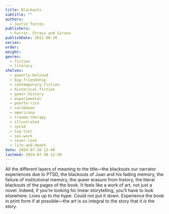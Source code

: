 ```yaml
---
title: Blackouts
subtitle: ""
authors:
  - Justin Torres
publishers:
  - Farrar, Straus and Giroux
publishDate: 2011-08-30
series: 
order: 
weight: 
genres:
  - fiction
  - literary
shelves:
  - queerly-beloved
  - big-friendship
  - contemporary-fiction
  - historical-fiction
  - queer-history
  - experimental
  - puerto-rico
  - caribbean
  - americana
  - trauma-therapy
  - illustrated
  - cptsd
  - top-tier
  - sex-work
  - cover-love
  - life-and-death
date: 2024-07-30 12:49
lastmod: 2024-07-30 12:49
---
```

All the different layers of meaning to the title—the blackouts our narrator experiences due to PTSD, the blackouts of Juan and his fading memory, the failure of institutional memory, the queer erasure from history, the literal blackouts of the pages of the book. It feels like a work of art, not just a novel. Indeed, if you’re looking for linear storytelling, you’ll have to look elsewhere. Lives up to the hype. Could not put it down. Experience the book in print form if at possible—the art is so integral to the story that it *is* the story. 
